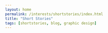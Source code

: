 ```yaml
---
layout: home
permalink: /interests/shortstories/index.html
title: "Short Stories"
tags: [shortstories, blog, graphic design]
---
```

